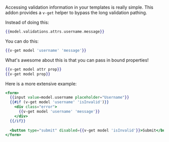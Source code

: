 Accessing validation information in your templates is really simple. This addon provides a `v-get` helper to bypass the long validation pathing.

Instead of doing this: 
```handlebars
{{model.validations.attrs.username.message}}
```

You can do this:
```handlebars
{{v-get model 'username' 'message'}}
```

What's awesome about this is that you can pass in bound properties!

```handlebars
{{v-get model attr prop}}
{{v-get model prop}}
```

Here is a more extensive example:
```handlebars
<form>
  {{input value=model.username placeholder="Username"}}
  {{#if (v-get model 'username' 'isInvalid')}}
    <div class="error">
      {{v-get model 'username' 'message'}}
    </div>
  {{/if}}
  
  <button type="submit" disabled={{v-get model 'isInvalid'}}>Submit</button>
</form>
```

